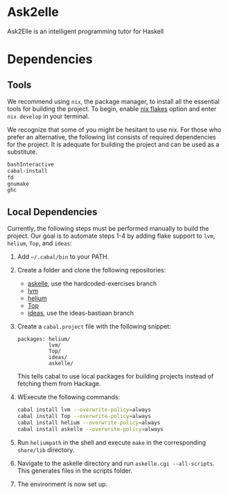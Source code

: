 # Ask2elle
Ask2Elle is an intelligent programming tutor for Haskell

# Dependencies

## Tools
We recommend using `nix`, the package manager, to install all the essential tools for building the project. To begin, enable [nix flakes](https://nixos.wiki/wiki/Flakes) option and enter `nix develop` in your terminal.

We recognize that some of you might be hesitant to use nix. For those who prefer an alternative, the following list consists of required dependencies for the project. It is adequate for building the project and can be used as a substitute.
```bash
bashInteractive
cabal-install
fd
gnumake
ghc 
```

## Local Dependencies 
Currently, the following steps must be performed manually to build the project. Our goal is to automate steps 1-4 by adding flake support to `lvm`, `helium`, `Top`, and `ideas`:

1. Add `~/.cabal/bin` to your PATH. 
2. Create a folder and clone the following repositories:
   - [askelle](https://github.com/alexgerdes/askelle), use the hardcoded-exercises branch
   - [lvm](https://github.com/alexgerdes/lvm)
   - [helium](https://github.com/alexgerdes/helium)
   - [Top](https://github.com/alexgerdes/Top)
   - [ideas](https://github.com/ideas-edu/ideas), use the ideas-bastiaan branch
3. Create a `cabal.project` file with the following snippet:
   ```cabal
   packages: helium/
             lvm/
             Top/
             ideas/
             askelle/
   ```
     This tells cabal to use local packages for building projects instead of fetching them from Hackage.

4. WExecute the following commands:
    ```bash
    cabal install lvm --overwrite-policy=always 
    cabal install Top --overwrite-policy=always 
    cabal install helium --overwrite-policy=always 
    cabal install askelle --overwrite-policy=always
    ```
5. Run `heliumpath` in the shell and execute `make` in the corresponding `share/lib` directory.
6. Navigate to the askelle directory and run `askelle.cgi --all-scripts`. This generates files in the scripts folder.
7. The environment is now set up.

